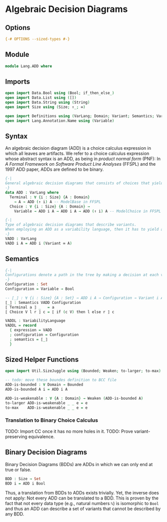 # Algebraic Decision Diagrams

## Options

```agda
{-# OPTIONS --sized-types #-}
```

## Module

```agda
module Lang.ADD where
```

## Imports

```agda
open import Data.Bool using (Bool; if_then_else_)
open import Data.List using ([])
open import Data.String using (String)
open import Size using (Size; ↑_; ∞)

open import Definitions using (VarLang; Domain; Variant; Semantics; VariabilityLanguage)
open import Lang.Annotation.Name using (Variable)
```

## Syntax

An algebraic decision diagram (ADD) is a choice calculus expression in which all leaves are artifacts.
We refer to a choice calculus expression whose abstract syntax is an ADD, as being in _product normal form_ (PNF):
In _A Formal Framework on Software Product Line Analyses_ (FFSPL) and the 1997 ADD paper, ADDs are defined to be binary.

```agda
{-|
General algebraic decision diagrams that consists of choices that yield a value of type A.
-}
data ADD : VarLang where
  Terminal : ∀ {i : Size} {A : Domain}
    → A → ADD (↑ i) A -- ModelBase in FFSPL
  Choice : ∀ {i : Size} {A : Domain} →
    Variable → ADD i A → ADD i A → ADD (↑ i) A -- ModelChoice in FFSPL (has a presence condition here instead of a dimension)

{-|
Type of algebraic decision diagrams that describe variants.
When employing an ADD as a variability language, then it has to yield a variant.
-}
VADD : VarLang
VADD i A = ADD i (Variant ∞ A)
```

## Semantics

```agda
{-|
Configurations denote a path in the tree by making a decision at each variable to select a certain terminal at the end.
-}
Configuration : Set
Configuration = Variable → Bool

-- ⟦_⟧ : ∀ {i : Size} {A : Set} → ADD i A → Configuration → Variant i A
⟦_⟧ : Semantics VADD Configuration
⟦ Terminal a ⟧ _   = a
⟦ Choice V l r ⟧ c = ⟦ if (c V) then l else r ⟧ c

VADDL : VariabilityLanguage
VADDL = record
  { expression = VADD
  ; configuration = Configuration
  ; semantics = ⟦_⟧
  }
```

## Sized Helper Functions

```agda
open import Util.SizeJuggle using (Bounded; Weaken; to-larger; to-max)

-- todo: move these boundes definition to BCC file
ADD-is-bounded : ∀ Domain → Bounded
ADD-is-bounded A i = ADD i A

ADD-is-weakenable : ∀ {A : Domain} → Weaken (ADD-is-bounded A)
to-larger ADD-is-weakenable _ _ e = e
to-max    ADD-is-weakenable _ _ e = e
```

### Translation to Binary Choice Calculus

TODO: Import CC once it has no more holes in it.
TODO: Prove variant-preserving equivalence.

## Binary Decision Diagrams

Binary Decision Diagrams (BDDs) are ADDs in which we can only end at true or false.

```agda
BDD : Size → Set
BDD i = ADD i Bool
```

Thus, a translation from BDDs to ADDs exists trivially.
Yet, the inverse does not apply:
Not every ADD can be translated to a BDD.
This is proven by the fact that not every data type (e.g., natural numbers `ℕ`) is isomorphic to `Bool` and thus an ADD can describe a set of variants that cannot be described by any BDD.

